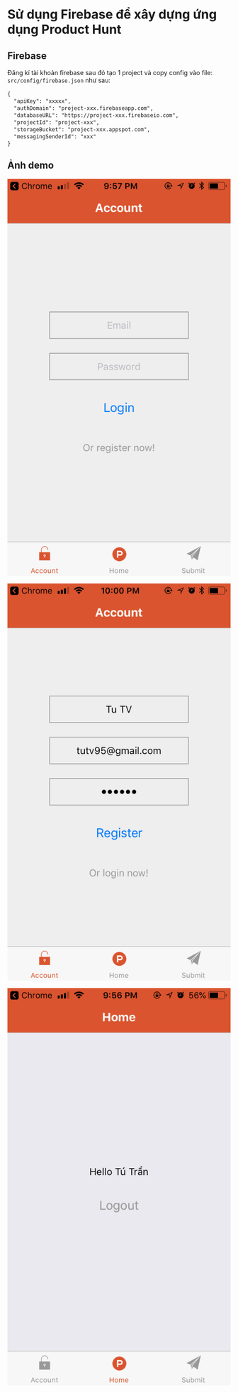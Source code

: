 # Sử dụng Firebase để xây dựng ứng dụng Product Hunt

## Firebase
Đăng kí tài khoản firebase sau đó tạo 1 project và copy config vào file: `src/config/firebase.json` như sau:
```
{
  "apiKey": "xxxxx",
  "authDomain": "project-xxx.firebaseapp.com",
  "databaseURL": "https://project-xxx.firebaseio.com",
  "projectId": "project-xxx",
  "storageBucket": "project-xxx.appspot.com",
  "messagingSenderId": "xxx"
}
```

## Ảnh demo

![Login](/demo/login.jpeg)

![Register](/demo/register.jpeg)

![Home page](/demo/home.jpeg)